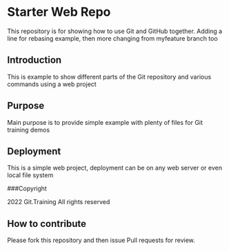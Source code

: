 # Starter Web Repo

This repository is for showing how to use Git and GitHub together. Adding a line for rebasing example, then more changing from myfeature branch too

## Introduction

This is example to show different parts of the Git repository and various commands using a web project

## Purpose

Main purpose is to  provide simple example with plenty of files for Git training demos

## Deployment

This is a simple web project, deployment can be on any web server or even local file system

###Copyright

2022 Git.Training
All rights reserved

## How to contribute

Please fork this repository and then issue Pull requests for review.
